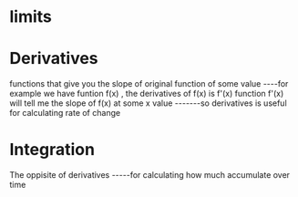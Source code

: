 # limits
# Derivatives 
functions that give you the slope of original function of some value
----for example we have funtion f(x) , the derivatives of 
f(x) is f'(x)
function f'(x) will tell me the slope of f(x) at some x value
-------so derivatives is useful for calculating rate of change
# Integration
The oppisite of derivatives
-----for calculating how much accumulate over time